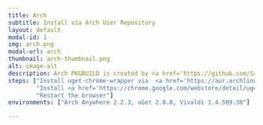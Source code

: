 ```yaml
---
title: Arch
subtitle: Install via Arch User Repository
layout: default
modal-id: 1
img: arch.png
modal-url: arch
thumbnail: arch-thumbnail.png
alt: image-alt
description: Arch PKGBUILD is created by <a href='https://github.com/Sasasu'>Sasau</a>. To integrate uGet with Google Chrome/Chromium/Vivaldi, follow the steps given below.
steps: ["Install uget-chrome-wrapper via  <a href='https://aur.archlinux.org/packages/uget-chrome-wrapper'>AUR</a>",
		"Install <a href='https://chrome.google.com/webstore/detail/uget-integration/efjgjleilhflffpbnkaofpmdnajdpepi'>uGet Integration</a> extension to your browser",
		"Restart the browser"]
environments: ["Arch Anywhere 2.2.3, uGet 2.0.8, Vivaldi 1.4.589.38"]

---
```

